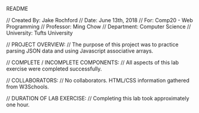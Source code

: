 README

// Created By: Jake Rochford
// 		 Date: June 13th, 2018
//        For: Comp20 - Web Programming
//  Professor: Ming Chow
// Department: Computer Science
// University: Tufts University

// PROJECT OVERVIEW:
// 			   The purpose of this project was to practice parsing JSON data
			   and using Javascript associative arrays.

// COMPLETE / INCOMPLETE COMPONENTS:
//			   All aspects of this lab exercise were completed successfully.

// COLLABORATORS:
//			   No collaborators. HTML/CSS information gathered from W3Schools.

// DURATION OF LAB EXERCISE:
//			   Completing this lab took approximately one hour.